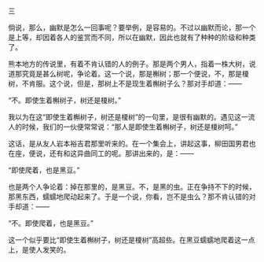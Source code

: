 三

  

倘说，那么，幽默是怎么一回事呢？要举例，是容易的。不过以幽默而论，那一个是上等，却因着各人的鉴赏而不同，所以在幽默，因此也就有了种种的阶级和种类了。

熊本地方的传说里，有着不肯认错的人的例子。那是两个男人，指着一株大树，说道那究竟是甚么树呢，争论着。这一个说，那是槲树；那一个便说，不，那是榎树，不肯服。这个说，但是，那树上不是现生着槲树子么？那对手却道：——

“不。即使生着槲树子，树还是榎树。”

我以为在这“即使生着槲树子，树还是榎树”的一句里，是很有幽默的。遇见这一流人的时候，我们的一伙便常常说：“那人是即使生着槲树子，树还是榎树呵。”

这话，是从友人岩本裕吉君那里听来的。在一个集会上，讲起这事，柳田国男君也在座，便说，还有和这异曲同工的呢。那讲出来的，是：——

“即使爬着，也是黑豆。”

也是两个人争论着：掉在那里的，是黑豆。不，是黑的虫。正在争持不下的时候，那黑东西，蠕蠕地爬动起来了。于是一个说，你看，岂不是虫么？那不肯认错的对手却道：——

“不。即使爬着，也是黑豆。”

这一个似乎要比“即使生着槲树子，树还是榎树”高超些。在黑豆蠕蠕地爬着这一点上，是使人发笑的。